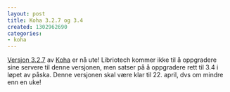 ```yaml
---
layout: post
title: Koha 3.2.7 og 3.4
created: 1302962690
categories:
- koha
---
```

<p><a href="http://koha-community.org/koha-3-2-7/">Versjon 3.2.7</a> av <a href="http://koha-community.org/">Koha</a> er nå ute! Libriotech kommer ikke til å oppgradere sine servere til denne versjonen, men satser på å oppgradere rett til 3.4 i løpet av påska. Denne versjonen skal være klar til 22. april, dvs om mindre enn en uke!</p>
